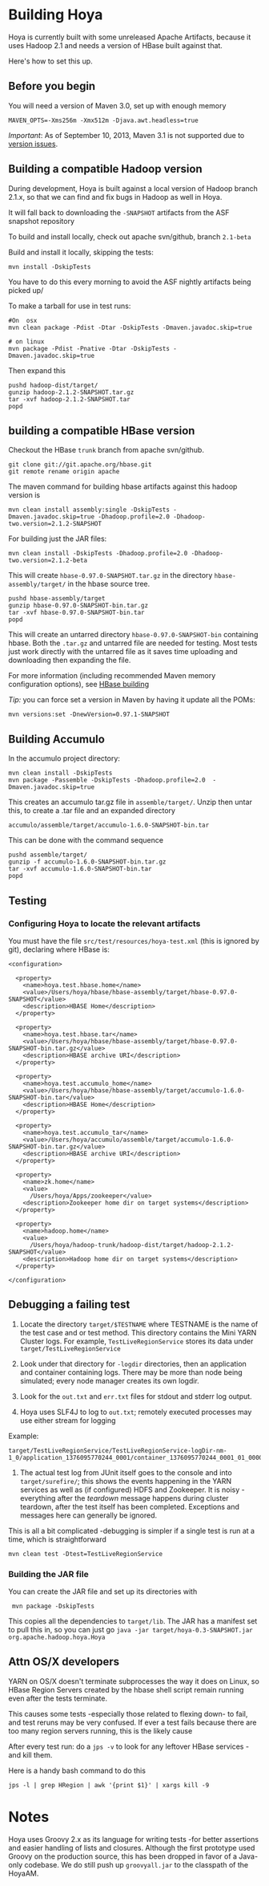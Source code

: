 <!---
~~ Licensed under the Apache License, Version 2.0 (the "License");
~~ you may not use this file except in compliance with the License.
~~ You may obtain a copy of the License at
~~
~~   http://www.apache.org/licenses/LICENSE-2.0
~~
~~ Unless required by applicable law or agreed to in writing, software
~~ distributed under the License is distributed on an "AS IS" BASIS,
~~ WITHOUT WARRANTIES OR CONDITIONS OF ANY KIND, either express or implied.
~~ See the License for the specific language governing permissions and
~~ limitations under the License. See accompanying LICENSE file.
-->

# Building Hoya

Hoya is currently built with some unreleased Apache Artifacts, because it
uses Hadoop 2.1 and needs a version of HBase built against that.

Here's how to set this up.

## Before you begin

You will need a version of Maven 3.0, set up with enough memory

    MAVEN_OPTS=-Xms256m -Xmx512m -Djava.awt.headless=true


*Important*: As of September 10, 2013, Maven 3.1 is not supported due to
[version issues](https://cwiki.apache.org/confluence/display/MAVEN/AetherClassNotFound).

## Building a compatible Hadoop version

During development, Hoya is built against a local version of Hadoop branch 2.1.x,
so that we can find and fix bugs in Hadoop as well in Hoya.

It will fall back to downloading the `-SNAPSHOT` artifacts from the ASF snapshot
repository

To build and install locally, check out apache svn/github, branch `2.1-beta` 

Build and install it locally, skipping the tests:

    mvn install -DskipTests

You have to do this every morning to avoid the ASF nightly artifacts being picked up/

To make a tarball for use in test runs:

    #On  osx
    mvn clean package -Pdist -Dtar -DskipTests -Dmaven.javadoc.skip=true 
    
    # on linux
    mvn package -Pdist -Pnative -Dtar -DskipTests -Dmaven.javadoc.skip=true 

Then expand this

    pushd hadoop-dist/target/
    gunzip hadoop-2.1.2-SNAPSHOT.tar.gz 
    tar -xvf hadoop-2.1.2-SNAPSHOT.tar 
    popd

## building a compatible HBase version

Checkout the HBase `trunk` branch from apache svn/github.  

    git clone git://git.apache.org/hbase.git
    git remote rename origin apache
    
The maven command for building hbase artifacts against this hadoop version is 

    mvn clean install assembly:single -DskipTests -Dmaven.javadoc.skip=true -Dhadoop.profile=2.0 -Dhadoop-two.version=2.1.2-SNAPSHOT

For building just the JAR files:

    mvn clean install -DskipTests -Dhadoop.profile=2.0 -Dhadoop-two.version=2.1.2-beta
    
This will create `hbase-0.97.0-SNAPSHOT.tar.gz` in the directory `hbase-assembly/target/` in
the hbase source tree. 

    pushd hbase-assembly/target
    gunzip hbase-0.97.0-SNAPSHOT-bin.tar.gz 
    tar -xvf hbase-0.97.0-SNAPSHOT-bin.tar
    popd

This will create an untarred directory `hbase-0.97.0-SNAPSHOT-bin` containing
hbase. Both the `.tar.gz` and untarred file are needed for testing. Most
tests just work directly with the untarred file as it saves time uploading
and downloading then expanding the file.

For more information (including recommended Maven memory configuration options),
see [HBase building](http://hbase.apache.org/book/build.html)

*Tip:* you can force set a version in Maven by having it update all the POMs:

    mvn versions:set -DnewVersion=0.97.1-SNAPSHOT

## Building Accumulo

In the accumulo project directory:

    mvn clean install -DskipTests
    mvn package -Passemble -DskipTests -Dhadoop.profile=2.0  -Dmaven.javadoc.skip=true 

This creates an accumulo tar.gz file in `assemble/target/`. Unzip then untar
this, to create a .tar file and an expanded directory

    accumulo/assemble/target/accumulo-1.6.0-SNAPSHOT-bin.tar
    
 This can be done with the command sequence
    
    pushd assemble/target/
    gunzip -f accumulo-1.6.0-SNAPSHOT-bin.tar.gz 
    tar -xvf accumulo-1.6.0-SNAPSHOT-bin.tar 
    popd
    

## Testing

### Configuring Hoya to locate the relevant artifacts

You must have the file `src/test/resources/hoya-test.xml` (this
is ignored by git), declaring where HBase is:

    <configuration>
    
      <property>
        <name>hoya.test.hbase.home</name>
        <value>/Users/hoya/hbase/hbase-assembly/target/hbase-0.97.0-SNAPSHOT</value>
        <description>HBASE Home</description>
      </property>
    
      <property>
        <name>hoya.test.hbase.tar</name>
        <value>/Users/hoya/hbase/hbase-assembly/target/hbase-0.97.0-SNAPSHOT-bin.tar.gz</value>
        <description>HBASE archive URI</description>
      </property> 
         
      <property>
        <name>hoya.test.accumulo_home</name>
        <value>/Users/hoya/hbase/hbase-assembly/target/accumulo-1.6.0-SNAPSHOT-bin.tar</value>
        <description>HBASE Home</description>
      </property>
    
      <property>
        <name>hoya.test.accumulo_tar</name>
        <value>/Users/hoya/accumulo/assemble/target/accumulo-1.6.0-SNAPSHOT-bin.tar.gz</value>
        <description>HBASE archive URI</description>
      </property>
      
      <property>
        <name>zk.home</name>
        <value>
          /Users/hoya/Apps/zookeeper</value>
        <description>Zookeeper home dir on target systems</description>
      </property>
    
      <property>
        <name>hadoop.home</name>
        <value>
          /Users/hoya/hadoop-trunk/hadoop-dist/target/hadoop-2.1.2-SNAPSHOT</value>
        <description>Hadoop home dir on target systems</description>
      </property>
      
    </configuration>
    

## Debugging a failing test

1. Locate the directory `target/$TESTNAME` where TESTNAME is the name of the 
test case and or test method. This directory contains the Mini YARN Cluster
logs. For example, `TestLiveRegionService` stores its data under 
`target/TestLiveRegionService`

1. Look under that directory for `-logdir` directories, then an application
and container containing logs. There may be more than node being simulated;
every node manager creates its own logdir.

1. Look for the `out.txt` and `err.txt` files for stdout and stderr log output.

1. Hoya uses SLF4J to log to `out.txt`; remotely executed processes may use
either stream for logging

Example:

    target/TestLiveRegionService/TestLiveRegionService-logDir-nm-1_0/application_1376095770244_0001/container_1376095770244_0001_01_000001/out.txt

1. The actual test log from JUnit itself goes to the console and into 
`target/surefire/`; this shows the events happening in the YARN services as well
 as (if configured) HDFS and Zookeeper. It is noisy -everything after the *teardown*
 message happens during cluster teardown, after the test itself has been completed.
 Exceptions and messages here can generally be ignored.
 
This is all a bit complicated -debugging is simpler if a single test is run at a
time, which is straightforward

    mvn clean test -Dtest=TestLiveRegionService


### Building the JAR file

You can create the JAR file and set up its directories with

     mvn package -DskipTests

This copies all the dependencies to `target/lib`. The JAR has a manifest set
to pull this in, so you can just go `java -jar target/hoya-0.3-SNAPSHOT.jar org.apache.hadoop.hoya.Hoya`

## Attn OS/X developers

YARN on OS/X doesn't terminate subprocesses the way it does on Linux, so
HBase Region Servers created by the hbase shell script remain running
even after the tests terminate.

This causes some tests -especially those related to flexing down- to fail, 
and test reruns may be very confused. If ever a test fails because there
are too many region servers running, this is the likely cause

After every test run: do a `jps -v` to look for any leftover HBase services
-and kill them.

Here is a handy bash command to do this

    jps -l | grep HRegion | awk '{print $1}' | xargs kill -9

# Notes

Hoya uses Groovy 2.x as its language for writing tests -for better assertions
and easier handling of lists and closures. Although the first prototype
used Groovy on the production source, this has been dropped in favor of
a Java-only codebase. We do still push up `groovyall.jar` to the classpath
of the HoyaAM.